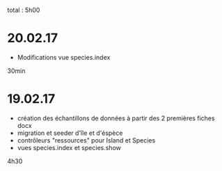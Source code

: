 total : 5h00

# 20.02.17

* Modifications vue species.index

30min

# 19.02.17

* création des échantillons de données à partir des 2 premières fiches docx
* migration et seeder d'île et d'éspèce
* contrôleurs "ressources" pour Island et Species
* vues species.index et species.show

4h30